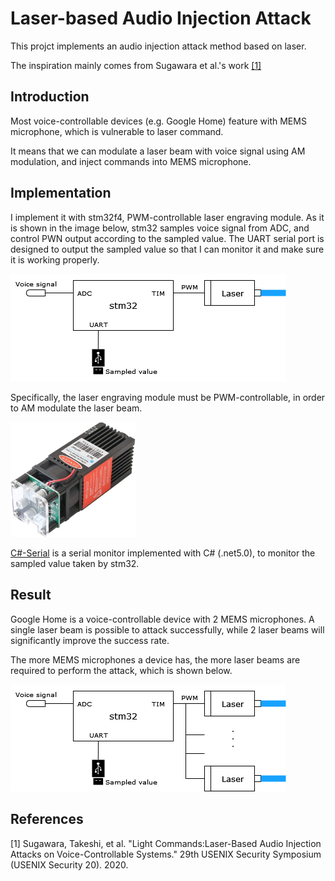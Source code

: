 # Laser-based Audio Injection Attack

This projct implements an audio injection attack method based on laser.

The inspiration mainly comes from Sugawara et al.'s work [[1]](#1)

## Introduction

Most voice-controllable devices (e.g. Google Home) feature with MEMS microphone, which is vulnerable to laser command.

It means that we can modulate a laser beam with voice signal using AM modulation, and inject commands into MEMS microphone.

## Implementation

I implement it with stm32f4, PWM-controllable laser engraving module. As it is shown in the image below, stm32 samples voice signal from ADC, and control PWN output according to the sampled value. The UART serial port is designed to output the sampled value so that I can monitor it and make sure it is working properly.

![stm32_laser](imgs/stm32_laser.png)

Specifically, the laser engraving module must be PWM-controllable, in order to AM modulate the laser beam.

<img src=imgs/laser_module.jpg width=200/>

[C#-Serial](C%23-Serial/) is a serial monitor implemented with C# (.net5.0), to monitor the sampled value taken by stm32.

## Result

Google Home is a voice-controllable device with 2 MEMS microphones. A single laser beam is possible to attack successfully, while 2 laser beams will significantly improve the success rate.

The more MEMS microphones a device has, the more laser beams are required to perform the attack, which is shown below.

![stm32_multi_laser](imgs/stm32_multi_laser.png)

## References
<a id="1">[1]</a> 
Sugawara, Takeshi, et al.
"Light Commands:Laser-Based Audio Injection Attacks on Voice-Controllable Systems."
29th USENIX Security Symposium (USENIX Security 20). 2020.